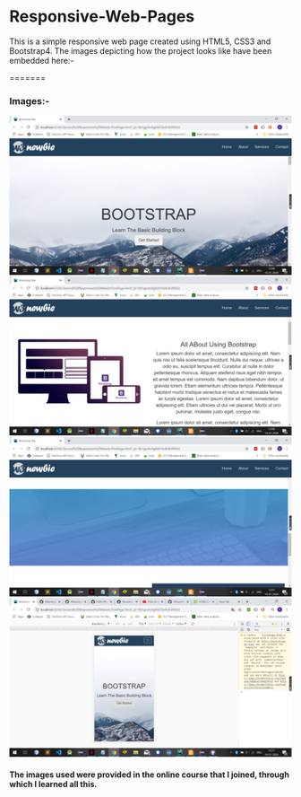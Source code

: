 # Responsive-Web-Pages

This is a simple responsive web page created using HTML5, CSS3 and Bootstrap4. The images depicting how the project looks like 
have been embedded here:-

=======
### Images:-
<img src="ScreenShots/Screenshot1.png"/>
<img src="ScreenShots/Screenshot2.png"/>
<img src="ScreenShots/Screenshot3.png"/>
<img src="ScreenShots/Screenshot4.png"/>

#### The images used were provided in the online course that I joined, through which I learned all this.

